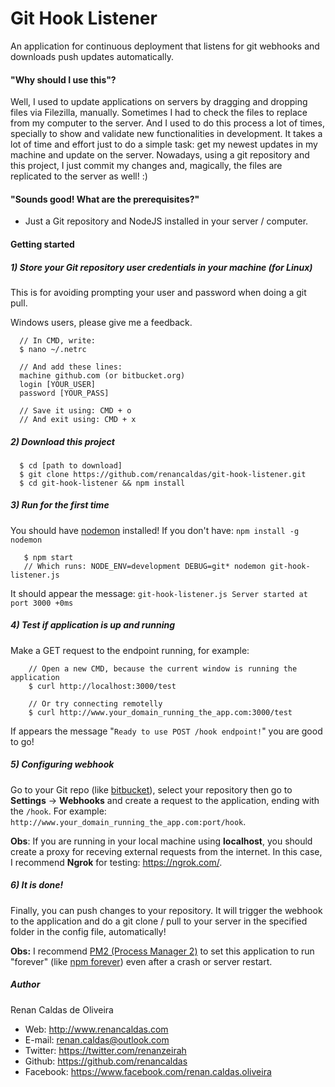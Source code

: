 # Git Hook Listener

An application for continuous deployment that listens for git webhooks and downloads push updates automatically.

#### "Why should I use this"?
Well, I used to update applications on servers by dragging and dropping files via Filezilla, manually. Sometimes I had to check the files to replace from my computer to the server. And I used to do this process a lot of times, specially to show and validate new functionalities in development. It takes a lot of time and effort just to do a simple task: get my newest updates in my machine and update on the server. Nowadays, using a git repository and this project, I just commit my changes and, magically, the files are replicated to the server as well! :)  

#### "Sounds good! What are the prerequisites?"

- Just a Git repository and NodeJS installed in your server / computer.

#### Getting started

##### 1) Store your Git repository user credentials in your machine (for Linux)

This is for avoiding prompting your user and password when doing a git pull. 

Windows users, please give me a feedback.

```
  // In CMD, write:
  $ nano ~/.netrc
  
  // And add these lines:
  machine github.com (or bitbucket.org)
  login [YOUR_USER]
  password [YOUR_PASS]
  
  // Save it using: CMD + o
  // And exit using: CMD + x
```
##### 2) Download this project
```
  $ cd [path to download]
  $ git clone https://github.com/renancaldas/git-hook-listener.git
  $ cd git-hook-listener && npm install
```
##### 3) Run for the first time
You should have [nodemon](https://github.com/remy/nodemon) installed! If you don't have: `npm install -g nodemon`
```
   $ npm start
   // Which runs: NODE_ENV=development DEBUG=git* nodemon git-hook-listener.js
```
It should appear the message: `git-hook-listener.js Server started at port 3000 +0ms`

##### 4) Test if application is up and running
Make a GET request to the endpoint running, for example: 
```
    // Open a new CMD, because the current window is running the application
    $ curl http://localhost:3000/test

    // Or try connecting remotelly
    $ curl http://www.your_domain_running_the_app.com:3000/test
```

If appears the message "`Ready to use POST /hook endpoint!`" you are good to go!

##### 5) Configuring webhook
Go to your Git repo (like [bitbucket](https://bitbucket.org/)), select your repository then go to **Settings** -> **Webhooks** and create a request to the application, ending with the `/hook`. For example: `http://www.your_domain_running_the_app.com:port/hook`. 

**Obs**: If you are running in your local machine using **localhost**, you should create a proxy for receving external requests from the internet. In this case, I recommend **Ngrok** for testing: https://ngrok.com/.

##### 6) It is done!
Finally, you can push changes to your repository. It will trigger the webhook to the application and do a git clone / pull to your server in the specified folder in the config file, automatically! 

**Obs:** I recommend [PM2 (Process Manager 2)](https://github.com/Unitech/pm2) to set this application to run "forever" (like [npm forever](https://www.npmjs.com/package/forever)) even after a crash or server restart.

##### Author

Renan Caldas de Oliveira

- Web: http://www.renancaldas.com
- E-mail: renan.caldas@outlook.com
- Twitter: https://twitter.com/renanzeirah
- Github: https://github.com/renancaldas
- Facebook: https://www.facebook.com/renan.caldas.oliveira

